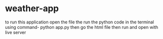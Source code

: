 # weather-app
to run this application open the file the run the python code in the terminal using 
command- python app.py
then go the html file then run and open with live server 
